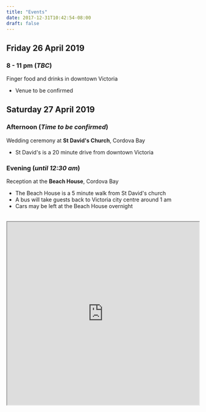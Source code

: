 ```yaml
---
title: "Events"
date: 2017-12-31T10:42:54-08:00
draft: false
---
```


## Friday 26 April 2019

### 8 - 11 pm (_TBC_)
Finger food and drinks in downtown Victoria

 * Venue to be confirmed

## Saturday 27 April 2019
### Afternoon (_Time to be confirmed_)

Wedding ceremony at **St David's Church**, Cordova Bay

 * St David's is a 20 minute drive from downtown Victoria

### Evening (_until 12:30 am_)
Reception at the **Beach House**, Cordova Bay

 * The Beach House is a 5 minute walk from St David's church
 * A bus will take guests back to Victoria city centre around 1 am
 * Cars may be left at the Beach House overnight

<br>

<iframe src="https://www.google.com/maps/d/embed?mid=1YTNMBcE8uDe74R4PHDETdcJE_7yyMOoy" width="100%" height="480"></iframe>
<br>
